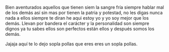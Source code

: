 Bien aventurados aquellos que tienen siem la sangre fría siempre  hablar mal de los demás así sin mas por tienen la patria y potestad, no les digas nunca nada a ellos siempre te diran he aqui estoy yo y yo soy mejor que los demás. Llevan por bandera el carácter y la personalidad son siempre dignos ya tu sabes ellos son perfectos están ellos y después somos los demás. 

Jajaja aquí te lo dejo sopla pollas que eres eres un sopla pollas. 